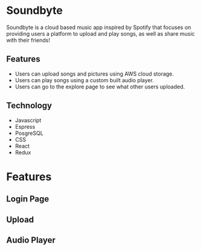 # Soundbyte


Soundbyte is a cloud based music app inspired by Spotify that focuses on providing users a platform to upload and play songs, as well as share music with their friends!

## Features
  - Users can upload songs and pictures using AWS cloud storage.
  - Users can play songs using a custom built audio player.
  - Users can go to the explore page to see what other users uploaded.

## Technology
  - Javascript
  - Espress
  - PosgreSQL
  - CSS
  - React
  - Redux

  # Features

  ## Login Page

  ## Upload

  ## Audio Player
